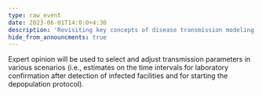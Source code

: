 ```yaml
---
type: raw_event
date: 2023-06-01T14:0:0+4:30
description: 'Revisiting key concepts of disease transmission modeling and hosting an FMD transmission and control expert opinion panel'
hide_from_announcments: true
---
```

Expert opinion will be used to select and adjust transmission parameters in various scenarios (i.e., estimates on the time intervals for laboratory confirmation after detection of infected facilities and for starting the depopulation protocol).
